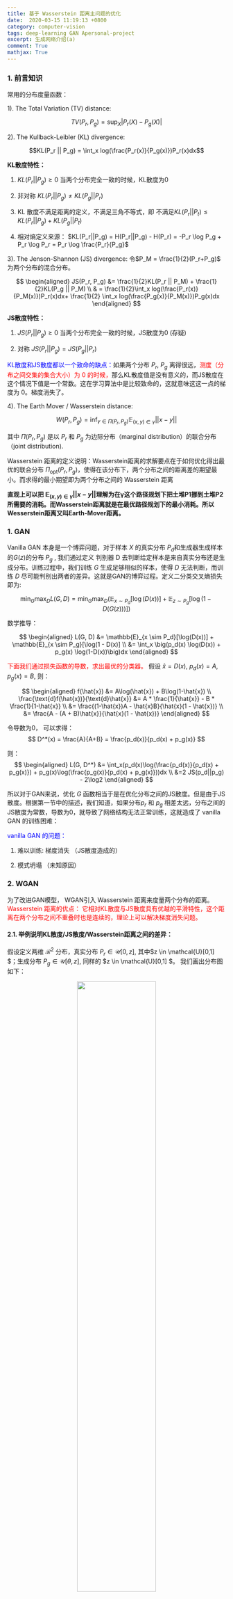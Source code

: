 ```yaml
---
title: 基于 Wasserstein 距离主问题的优化
date:  2020-03-15 11:19:13 +0800
category: computer-vision 
tags: deep-learning GAN Apersonal-project
excerpt: 生成网络介绍(a)
comment: True
mathjax: True
---
```


### 1. 前言知识
常用的分布度量函数：

1). The Total Variation (TV) distance:

$$
TV(P_r, P_g) = \sup_X |P_r(X) - P_g(X)|
$$

2). The Kullback-Leibler (KL) divergence:

$$KL(P_r || P_g) = \int_x log(\frac{P_r(x)}{P_g(x)})P_r(x)dx$$

**KL散度特性：**

1. $KL(P_r||P_g) \ge 0$ 当两个分布完全一致的时候，KL散度为0

2. 非对称 $KL(P_r || P_g) \ne KL(P_g || P_r)$

3. KL 散度不满足距离的定义，不满足三角不等式，即 不满足$KL(P_r||P_t) \le KL(P_r||P_g) + KL(P_g||P_t)$  

4. 相对熵定义来源： $KL(P_r||P_g) = H(P_r||P_g) - H(P_r) = -P_r \log P_g + P_r \log P_r = P_r \log \frac{P_r}{P_g}$

3). The Jenson-Shannon (JS) divergence: 令$P_M = \frac{1}{2}(P_r+P_g)$ 为两个分布的混合分布。

$$
\begin{aligned}
JS(P_r, P_g) &= \frac{1}{2}KL(P_r || P_M) + \frac{1}{2}KL(P_g || P_M) \\
& = \frac{1}{2}\int_x log(\frac{P_r(x)}{P_M(x)})P_r(x)dx+ \frac{1}{2} \int_x log(\frac{P_g(x)}{P_M(x)})P_g(x)dx
\end{aligned}
$$

**JS散度特性：**
1. $JS(P_r||P_g) \ge 0$ 当两个分布完全一致的时候，JS散度为0 (存疑)

2. 对称 $JS(P_r || P_g) = JS(P_g || P_r)$

 <font color="blue">KL散度和JS散度都以一个致命的缺点：</font>如果两个分布 $P_r$, $P_g$ 离得很远，<font color="red">测度（分布之间交集的集合大小）为 $0$ 的时候，</font>那么KL散度值是没有意义的，而JS散度在这个情况下值是一个常数。这在学习算法中是比较致命的，这就意味这这一点的梯度为 $0$。梯度消失了。

4). The Earth Mover / Wasserstein distance:

$$
W(P_r, P_g) = \inf_{\gamma \in \Pi(P_r, P_g)} \mathbb{E}_{(x,y) \in \gamma}||x - y||
$$

其中 $\Pi(P_r, P_g)$ 是以 $P_r$ 和 $P_g$ 为边际分布（marginal distribution）的联合分布（joint distribution).

Wasserstein 距离的定义说明：Wasserstein距离的求解要点在于如何优化得出最优的联合分布 $\Pi_{\text{opt}}(P_r, P_g)$，使得在该分布下，两个分布之间的距离差的期望最小。而求得的最小期望即为两个分布之间的 Wasserstein 距离

**直观上可以把 $\mathbb{E}_{(x,y)\in\gamma} ||x−y||$理解为在γ这个路径规划下把土堆P1挪到土堆P2所需要的消耗。而Wasserstein距离就是在最优路径规划下的最小消耗。所以Wesserstein距离又叫Earth-Mover距离。**

### 1. GAN

Vanilla GAN 本身是一个博弈问题，对于样本 $X$ 的真实分布 $P_d$和生成器生成样本的$G(z)$的分布 $P_g$ , 我们通过定义 判别器 D 去判断给定样本是来自真实分布还是生成分布。训练过程中，我们训练 $G$ 生成足够相似的样本，使得 $D$ 无法判断，而训练 $D$ 尽可能判别出两者的差异。这就是GAN的博弈过程。定义二分类交叉熵损失即为:

$$
\min_G\max_D L(G, D) = \min_G\max_D(\mathbb{E}_{x \sim P_d}[\log(D(x))] + \mathbb{E}_{z \sim P_g}[\log(1 - D(G(z)))])
$$

数学推导：

$$
\begin{aligned}
L(G, D) &= \mathbb{E}_{x \sim P_d}[\log(D(x))] + \mathbb{E}_{x \sim P_g}[\log(1 - D(x)] \\
&= \int_x \big(p_d(x) \log(D(x)) + p_g(x) \log(1-D(x))\big)dx
\end{aligned}
$$

<font color="red">下面我们通过损失函数的导数，求出最优的分类器。</font> 假设 $\hat{x} = D(x)$, $p_d(x) = A$, $p_g(x) = B$, 则：

$$
\begin{aligned}
f(\hat{x}) &= A\log(\hat{x}) + B\log(1-\hat{x}) \\
\frac{\text{d}f(\hat{x})}{\text{d}\hat{x}} &= A * \frac{1}{\hat{x}} - B * \frac{1}{1-\hat{x}} \\
&= \frac{(1-\hat{x})A - \hat{x}B}{\hat{x}(1 - \hat{x})} \\
&= \frac{A - (A + B)\hat{x}}{\hat{x}(1 - \hat{x})}
\end{aligned}
$$

令导数为0， 可以求得：
$$
D^*(x) = \frac{A}{A+B} = \frac{p_d(x)}{p_d(x) + p_g(x)}
$$

则：
$$
\begin{aligned}
L(G, D^*) &= \int_x(p_d(x)\log(\frac{p_d(x)}{p_d(x) + p_g(x)}) + p_g(x)\log(\frac{p_g(x)}{p_d(x) + p_g(x)}))dx \\
&=2 JS(p_d||p_g) - 2\log2
\end{aligned}
$$

所以对于GAN来说，优化 $G$ 函数相当于是在优化分布之间的JS散度。但是由于JS散度。根据第一节中的描述，我们知道，如果分布$p_r$ 和 $p_g$ 相差太远，分布之间的JS散度为常数，导数为0，就导致了网络结构无法正常训练，这就造成了 vanilla GAN 的训练困难：

<font color="blue">vanilla GAN 的问题：</font>

1. 难以训练: 梯度消失 （JS散度造成的）

2. 模式坍塌 （未知原因）

### 2. WGAN

为了改进GAN模型， WGAN引入 Wasserstein 距离来度量两个分布的距离。<font color="red">Wasserstein 距离的优点： 它相对KL散度与JS散度具有优越的平滑特性，这个距离在两个分布之间不重叠时也是连续的，理论上可以解决梯度消失问题。</font>

#### 2.1. 举例说明KL散度/JS散度/Wasserstein距离之间的差异：

假设定义两维 $\mathcal{R}^2$ 分布，真实分布 $P_r \in \mathcal{U}[0,z]$, 其中$z \in \mathcal{U}[0,1] $；生成分布 $P_g \in \mathcal{U}[\theta, z]$, 同样的 $z \in \mathcal{U}[0,1] $。 我们画出分布图如下：

<center><img src="https://selous123.github.io/assets/img/blog-gan/distribution.png" width="60%" height="auto"/>

<span>图. $P_r$ 和 $P_g$ 的示意图.</span></center>

a. KL散度

因为对于KL散度，当存在点 $(x,y)$ 满足 $P(x,y)>0$ and $Q(x,y) = 0$时，$KL(P||Q) = +\infty$。所以当 $\theta \ne 0$ 时，$P_r$ 和 $P_g$ 分布之间不存在重合点，则 $KL(P_r||P_g) = +\infty$；当 $\theta = 0$ 时，$P_r$ 和 $P_g$ 重合，此时 $KL(P_r||P_g) = 0$。

$$
KL(P_r, P_g) =  \left\{ 
    \begin{aligned}
    +\infty \qquad  &\text{if}\quad \theta \ne 0 \\
    0 \qquad &\text{if}\quad\theta = 0
    \end{aligned}
    \right.
$$

b. JS散度

如果$\theta \ne 0$, 则对于任何$P_r(x,y) \ne 0$的位置，$P_g(x,y) = 0$，于是 $P_M(x,y) =\frac{1}{2}(P_r(x,y) + P_g(x,y)) = \frac{1}{2}P_r(x,y)$，同样的对于任何 $P_g(x,y) \ne 0$的位置同样有 $P_M(x,y) = \frac{1}{2}P_g(x,y)$。则：

$$
JS(P_r, P_g) = \left\{
\begin{aligned}
\log2 \qquad  &\text{if}\quad \theta \ne 0 \\
0 \qquad &\text{if}\quad\theta = 0
\end{aligned}
\right.
$$

c. Wasserstein 距离

而对于wasserstein距离，两个分布之间只存在分布关系，所以之间的最小移动代价，就是直接平移过去就可以，于是两个分布之间的 Wasserstein 距离为 $\theta$。

$$
W(P_r, P_g) = \theta
$$

通过上述例子我们可以发现 Wasserstein 距离是可以度量两个不相交分布之间的距离的，而且是光滑的，处处可到。

<font color="red">我们重申Wassertein距离在度量分布距离问题中的优势： </font>
我们令$P_r$为固定的数据分布，$Z$ 是一个随机的高斯变量，然后通过生成器网络$g_\theta$输出生成的分布 $P_\theta = g_\theta(Z)$。

1. 如果 $g$ 函数关于 $\theta$ 是连续的，那么 $W(P_r, P_\theta)$ 关于 $\theta$ 也是连续的。

2. KL散度和JS散度不能满足条件1。


#### 2.2. 如何计算 Wasserstein 距离

Wasserstein 距离定义：

$$
W(P_r, P_g) = \inf_{\gamma \in \Pi(P_r, P_g)} \mathbb{E}_{(x,y) \in \gamma}||x - y||
$$

但是不幸的是，精确计算Wasserstein距离是很难的，因为我们无法知道原始数据和生成数据的真实分布，所以WGAN的原始论文中提出了对偶的方法来解决Wasserstein距离的难以计算的问题。

对偶问题定义：

$$
W(P_r, P_x) = \sup_{||f||_L \le 1} \mathbb{E}_{x\sim P_r}[f(x)] - \mathbb{E}_{x\sim P_g}[f(x)]
$$

其中 $f$ 函数 是一个映射；我们希望找到一个最优的映射 $f$ 满足 1. 1-Lipschitz 性质；2. 上述表达式所有可能取值的上界。

#### 2.3. 对偶形式推导

#### 2.4. 与 Vanilla GAN 训练方式的比较

1). 在 GAN 中，我们最小化的二分类的交叉熵损失函数为：

$$
\frac{1}{m} \sum_{i=1}^{m} \log(D(x_i)) + \frac{1}{m} \sum_{i=1}^{m} (1 - \log(D(g(z_i)))
$$

所以判别器 D 的输出要经过激活函数 sigmoid 限制在$[0,1]$。

而在WGAN中，损失函数为：

$$
\frac{1}{m} \sum_{i=1}^{m} f(x_i) - \frac{1}{m} \sum_{i=1}^{m} (f(g(z_i))
$$

$f$ 函数并没有这种限制。所以网络架构中需要把激活函数去掉。

2). 通过GAN中的推到我们知道，如果 每次迭代 都把 D 训练到最优，那么 G 相当于在优化分布之间的 JS 散度，而对于JS散度来说，当分布差异大的时候，就会变成常数，导数为0，使得网络训练失败，所以在GAN的训练中，一般生成器迭代n次，而判别器迭代1次； 在WGAN中，因为wasserstein 距离是处处可导的，所以我们每次迭代都可以精确计算wasserstein距离，同时为了加快训练速度，一般先迭代 $f$ 训练 n 次，然后生成器迭代 1 次。

上述描述基本解释了GAN训练不稳定的问题，但是关于模式坍塌并没有给出很好的解释，原始论文中只提及一句：**In no experiment did we see evidence of mode collapse for the WGAN algorithm.**

### 3. Primal WGAN

为了对 WGAN 有更深层次的理解，我们的工作关注于如何直接优化Wassertein 距离，而不是转化为对偶问题进行优化。

首先我们重新复习一下 Wasserstein 距离的定义：

$$
W(P_r, P_g) = \inf_{\gamma \in \Pi(P_r, P_g)} \mathbb{E}_{(x,y) \in \gamma}||x - y||
$$

解决该问题的难点在于**如何定义联合分布函数 $\Pi(P_r, P_g)$**。

在EWD（经验Wasserstein距离）中，为了直接计算Wasserstein 距离，将所有采样到的样本定义为 $\frac{1}{n}$，也就是$P_r = \frac{1}{n}, P_g = \frac{1}{n}$。因此 Wasserstein 距离可以定义为：

$$
\begin{aligned}
W(P_r, P_g) &= \inf_{\gamma \in \Pi(P_r, P_g)} \mathbb{E}_{(x,y) \in \gamma}||x - y|| \\
s.t.& \left\{
\begin{aligned}
\sum_i\pi_{ij} = \frac{1}{n} \\
\sum_j\pi_{ij} = \frac{1}{n} \\
\pi_{ij} >0 \\
\end{aligned}
\right.
\end{aligned}
$$

这里，$\pi^*_{ij}=\frac{1}{n}$ 对应于将生成的数据点$y_j$传输到实际数据点$x_i$的距离，在$x_i$ 到所有y点的传输代价已经明确的前提下，目标是最小化平均传输成本；这就表明每个生成的数据点与真实样本是一一对应。因此，求解最优匹配 $\pi^*$ 可以形式化为线性分配问题（LAP）。我们利用匈牙利算法求解最优匹配$\pi^*$，并在GPU上实现，使算法更快、更省时。

如下图所示，横向表示真实样本 $X \in [x_1, \cdots, x_8]$， 纵向表示生成样本 $Y \in [y_1, \cdots, y_8]$。黑色表示数据点 $x$ 与数据点 $y$ 匹配。

<center><img src="https://selous123.github.io/assets/img/blog-gan/distribution.png" width="60%" height="auto"/>

<span>图. mini-batch 带来的问题.</span></center>


如上图所示，假设样本量为8个，min-batch的m取值为4，则mini-batch 计算出的Wassertein距离 匹配方式与真实数据分布的方式有比较大的差异，导致了计算产生偏差，也就是mini-batch随机采样的方式会导致主问题训练不稳定，无法收敛。

最终我们计算出两者的偏差为：
$$
\begin{aligned}
|B_M| &= \frac1n \sum_{i=1}^m \sum_{\substack{j=s_i \\ \pi^*_i(j)\neq \pi^*(j)}}^{ib}\big|c(x_j,y_{\pi^*_i(j)}) - c(x_j,y_{\pi^*(j)})\big| \\
&\le \frac1n \sum_{i=1}^m \sum_{\substack{j=s_i \\ \pi^*_i(j)\neq \pi^*(j)}}^{ib} c(y_{\pi^*_i(j)},y_{\pi^*(j)})
\end{aligned}
$$

我们发现假设 $\forall \pi^*_i(j) \neq \pi^*(j), c(y_{\pi^*_i(j)},y_{\pi^*(j)}) \rightarrow 0$ 则 $|B_M| \rightarrow 0$.

**上述证明说明如果mini-batch采样的分布服从数据集 $X$ 的分布，则偏差$B_M$趋于零。在这种情况下，MBWD的优化相当于EWD的优化，模型是稳定的。**

通过对WGAN 主问题的研究我们可以总结出WGAN的性质：

1). 模型中基本不会出现模式坍塌的问题，因为一一匹配的性质保证了所有抽样的样本都会参与计算。

2). Mini-batch随机采样的训练方式会导致主问题WGAN训练不稳定。在对偶问题中的表现就是会 Catastrophic forgetting（灾难性遗忘）——GAN在训练中，会逐渐遗忘前面batch中学习到的数据分布—— 目前ICML2019 上就有一篇基于DPP采样代替随机采样额工作来提高GAN的训练$^{[3]}$。

### 4. 总结

GAN 是从14年开始一直被大家广泛研究的问题。虽然WGAN提出很严密的数学证明，但是在实际应用的过程中WGAN的效果并没有比GAN有很大的提升，所以GAN的优秀还是被大家广泛认可的。

从WGAN主问题中的研究中我们发现，如果只使用单一的生成器去生成样本，那么生成的样本会与真实的样本很相似。**所以GAN是否能生成它未见过的样本，依然是存疑的。** 

1). 在GAN的工作中一般使用插值图像表示GAN的泛化性能，那么生成插值图像是否就可以算作是它未见过的样本？

2). 从PWGAN的研究中我们发现，精确的计算Wasserstein 距离并不能提升GAN网络的泛化性能。所以我认为 GAN 优秀的创作能力很大程度上是判别器D（GAN）或者critic函数（WGAN）的不确定性带来的。 

3). GAN 的思想 也已经被应用到各大领域，大部分结合的工作也都是基于Discriminator在做文章，这也同样说明 Discriminator 是GAN中最精华的思想。


<center> <font size="5"><b>Reference</b></font> </center>

[1]. https://vincentherrmann.github.io/blog/wasserstein/

[2]. https://www.alexirpan.com/2017/02/22/wasserstein-gan.html

[3]. Elfeki, M. et al. GDPP: Learning Diverse Generations using Determinantal Point Processes. In ICML 2019
